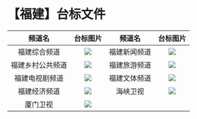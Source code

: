 # 【福建】台标文件
|频道名|台标图片|频道名|台标图片|
|:---:|:---:|:---:|:---:|
|福建综合频道|<img src="https://github.com/atsushi444/iptv/blob/main/logo/other/Fujian1.png">|福建新闻频道|<img src="https://github.com/atsushi444/iptv/blob/main/logo/other/Fujian3.png">|
|福建乡村公共频道|<img src="https://github.com/atsushi444/iptv/blob/main/logo/other/Fujian2.png">|福建旅游频道|<img src="https://github.com/atsushi444/iptv/blob/main/logo/other/Fujian5.png">|
|福建电视剧频道|<img src="https://github.com/atsushi444/iptv/blob/main/logo/other/Fujian4.png">|福建文体频道|<img src="https://github.com/atsushi444/iptv/blob/main/logo/other/Fujian7.png">|
|福建经济频道|<img src="https://github.com/atsushi444/iptv/blob/main/logo/other/Fujian6.png">|海峡卫视|<img src="https://github.com/atsushi444/iptv/blob/main/logo/other/Haixia.png">|
|厦门卫视|<img src="https://raw.githubusercontent.com/wanglindl/TVlogo/main/img/Xiamen.png">|
